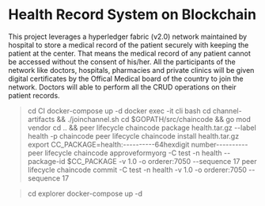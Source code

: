 # Health Record System on Blockchain

This project leverages a hyperledger fabric (v2.0) network maintained by hospital to store a medical record of the patient securely with keeping the patient at the center. That means the medical record of any patient cannot be accessed without the consent of his/her. All the participants of the network like doctors, hospitals, pharmacies and private clinics will be given digital certificates by the Offical Medical board of the country to join the network. Doctors will able to perform all the CRUD operations on their patient records.


> cd CI
> docker-compose up -d
> docker exec -it cli bash
> cd channel-artifacts && ./joinchannel.sh
> cd $GOPATH/src/chaincode && go mod vendor
> cd .. && peer lifecycle chaincode package health.tar.gz --label health -p chaincode
> peer lifecycle chaincode install health.tar.gz 
> export CC_PACKAGE=health:----------64hexdigit number----------
> peer lifecycle chaincode approveformyorg -C test -n health --package-id $CC_PACKAGE -v 1.0 -o orderer:7050 --sequence 17
> peer lifecycle chaincode commit -C test -n health -v 1.0 -o orderer:7050 --sequence 17



> cd explorer
> docker-compose up -d

